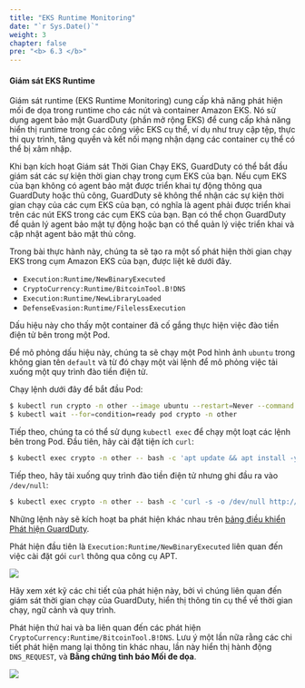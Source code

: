 ```yaml
---
title: "EKS Runtime Monitoring"
date: "`r Sys.Date()`"
weight: 3
chapter: false
pre: "<b> 6.3 </b>"
---
```


#### Giám sát EKS Runtime

Giám sát runtime (EKS Runtime Monitoring) cung cấp khả năng phát hiện mối đe dọa trong runtime cho các nút và container Amazon EKS. Nó sử dụng agent bảo mật GuardDuty (phần mở rộng EKS) để cung cấp khả năng hiển thị runtime trong các công việc EKS cụ thể, ví dụ như truy cập tệp, thực thi quy trình, tăng quyền và kết nối mạng nhận dạng các container cụ thể có thể bị xâm nhập.

Khi bạn kích hoạt Giám sát Thời Gian Chạy EKS, GuardDuty có thể bắt đầu giám sát các sự kiện thời gian chạy trong cụm EKS của bạn. Nếu cụm EKS của bạn không có agent bảo mật được triển khai tự động thông qua GuardDuty hoặc thủ công, GuardDuty sẽ không thể nhận các sự kiện thời gian chạy của các cụm EKS của bạn, có nghĩa là agent phải được triển khai trên các nút EKS trong các cụm EKS của bạn. Bạn có thể chọn GuardDuty để quản lý agent bảo mật tự động hoặc bạn có thể quản lý việc triển khai và cập nhật agent bảo mật thủ công.

Trong bài thực hành này, chúng ta sẽ tạo ra một số phát hiện thời gian chạy EKS trong cụm Amazon EKS của bạn, được liệt kê dưới đây.

- `Execution:Runtime/NewBinaryExecuted`
- `CryptoCurrency:Runtime/BitcoinTool.B!DNS`
- `Execution:Runtime/NewLibraryLoaded`
- `DefenseEvasion:Runtime/FilelessExecution`

Dấu hiệu này cho thấy một container đã cố gắng thực hiện việc đào tiền điện tử bên trong một Pod.

Để mô phỏng dấu hiệu này, chúng ta sẽ chạy một Pod hình ảnh `ubuntu` trong không gian tên `default` và từ đó chạy một vài lệnh để mô phỏng việc tải xuống một quy trình đào tiền điện tử.

Chạy lệnh dưới đây để bắt đầu Pod:

```bash
$ kubectl run crypto -n other --image ubuntu --restart=Never --command -- sleep infinity
$ kubectl wait --for=condition=ready pod crypto -n other
```

Tiếp theo, chúng ta có thể sử dụng `kubectl exec` để chạy một loạt các lệnh bên trong Pod. Đầu tiên, hãy cài đặt tiện ích `curl`:

```bash
$ kubectl exec crypto -n other -- bash -c 'apt update && apt install -y curl'
```

Tiếp theo, hãy tải xuống quy trình đào tiền điện tử nhưng ghi đầu ra vào `/dev/null`:

```bash test=false
$ kubectl exec crypto -n other -- bash -c 'curl -s -o /dev/null http://us-east.equihash-hub.miningpoolhub.com:12026 || true && echo "Done!"'
```

Những lệnh này sẽ kích hoạt ba phát hiện khác nhau trên [bảng điều khiển Phát hiện GuardDuty](https://console.aws.amazon.com/guardduty/home#/findings).

Phát hiện đầu tiên là `Execution:Runtime/NewBinaryExecuted` liên quan đến việc cài đặt gói `curl` thông qua công cụ APT.

![](/images/p6/p63/6.3-1-NewBinExec.png)

Hãy xem xét kỹ các chi tiết của phát hiện này, bởi vì chúng liên quan đến giám sát thời gian chạy của GuardDuty, hiển thị thông tin cụ thể về thời gian chạy, ngữ cảnh và quy trình.

Phát hiện thứ hai và ba liên quan đến các phát hiện `CryptoCurrency:Runtime/BitcoinTool.B!DNS`. Lưu ý một lần nữa rằng các chi tiết phát hiện mang lại thông tin khác nhau, lần này hiển thị hành động `DNS_REQUEST`, và **Bằng chứng tình báo Mối đe dọa**.

![](/images/p6/p63/6.3-2-DNS.png)